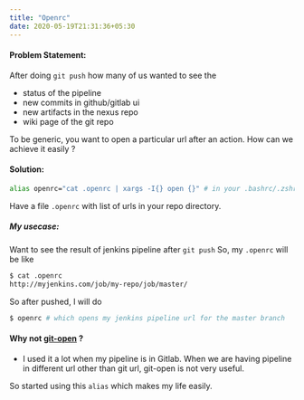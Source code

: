 ```yaml
---
title: "Openrc"
date: 2020-05-19T21:31:36+05:30
---
```


#### Problem Statement:

After doing `git push` how many of us wanted to see the
    
- status of the pipeline
- new commits in github/gitlab ui
- new artifacts in the nexus repo
- wiki page of the git repo


To be generic, you want to open a particular url after an action. How can we achieve it easily ?

#### Solution:

```sh
alias openrc="cat .openrc | xargs -I{} open {}" # in your .bashrc/.zshrc file
```

Have a file `.openrc` with list of urls in your repo directory.

##### My usecase:
Want to see the result of jenkins pipeline after `git push`
So, my `.openrc` will be like

```sh
$ cat .openrc
http://myjenkins.com/job/my-repo/job/master/
```

So after pushed, I will do 
```sh
$ openrc # which opens my jenkins pipeline url for the master branch
```

#### Why not [git-open](https://github.com/paulirish/git-open) ?
- I used it a lot when my pipeline is in Gitlab. When we are having pipeline in different url other than git url, git-open is not very useful.

So started using this `alias` which makes my life easily.